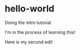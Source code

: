 # hello-world
Doing the intro tutorial

I'm in the process of learning this!

Here is my second edit
